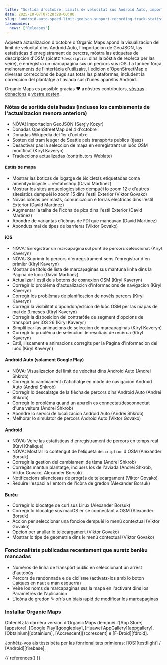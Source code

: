 ```yaml
---
title: "Sortida d'octobre: Limits de velocitat sus Android Auto, importacion GeoJSON, estatisticas d'enregistrament de percors, visualizacion de l'etiqueta de descripcion OSM, enregistrar un marcapagina sul percors seleccionat sus iOS, e mai"
date: 2025-10-07T07:20:28+00:00
slug: "android-auto-speed-limit-geojson-support-recording-track-statistics-osm-description-display"
taxonomies:
  news: ["Releases"]
---
```


Aquesta actualizacion d'octobre d'Organic Maps apond la visualizacion del limit de velocitat dins Android Auto, l'importacion de GeoJSON, las estatisticas d'enregistrament de percors, mòstra las etiquetas de descripcion d'OSM (picatz `?description` dins la bóstia de recèrca per las veire), e enregistra un marcapagina sus un percors sus iOS. I a tanben fòrça melhoraments de l'interfàcia d'utilizaire, l'edicion d'OpenStreetMap e diversas correccions de bugs sus totas las plataformas, includent la correccion del plantatge a l'aviada sus d'unes aparelhs Android.

Organic Maps es possible gràcias ❤️ a nòstres contributors, [vòstras donacions](@/donate/index.oc.md) e [vòstre sosten](@/contribute/index.oc.md).

### Nòtas de sortida detalhadas (incluses los cambiaments de l'actualizacion menora anteriora)

- NÒVA! Importacion GeoJSON (Sergiy Kozyr)
- Donadas OpenStreetMap del 4 d'octobre
- Donadas Wikipedia del 1èr d'octobre
- Sosten del tram leuger de Seattle pels transpòrts publics (tjasz)
- Desactivar pas la seleccion de mapa en enregistrant un luòc OSM modificat (Kiryl Kaveryn)
- Traduccions actualizadas (contributors Weblate)

#### Estils de mapa

- Mostrar las boticas de logatge de bicicletas etiquetadas coma amenity=bicycle + rental=shop (David Martinez)
- Mostrar los sites arqueologicsistics dempuèi lo zoom 12 e d'autres sitesistics dempuèi lo zoom 15 dins l'estil Exterior (Viktor Govako)
- Nòvas icònas per masts, comunicacion e torras electricas dins l'estil Exterior (David Martinez)
- Augmentar la talha de l'icòna de pica dins l'estil Exterior (David Martinez)
- Apondre de variantas d'icònas de PDI que mancavan (David Martinez)
- Aponduts mai de tipes de barrieras (Viktor Govako)

#### iOS

- NÒVA: Enregistrar un marcapagina sul punt de percors seleccionat (Kiryl Kaveryn)
- NÒVA: Suprimir lo percors d'enregistrament sens l'enregistrar d'en primièr (Kiryl Kaveryn)
- Mostrar de títols de lista de marcapaginas sus mantuna linha dins la Pagina de luòc (David Martinez)
- Actualizar l'estil dels botons de connexion OSM (Kiryl Kaveryn)
- Corregir lo problèma d'actualizacion d'informacions de navigacion (Kiryl Kaveryn)
- Corregir los problèmas de planificacion de novèls percors (Kiryl Kaveryn)
- Corregir la visibilitat d'apondon/edicion de luòc OSM per las mapas de mai de 3 meses (Kiryl Kaveryn)
- Corregir la disposicion del contraròtle de segment d'opcions de transpòrt per iOS 26 (Kiryl Kaveryn)
- Simplificar las animacions de seleccion de marcapaginas (Kiryl Kaveryn)
- Corregir lo problèma de seleccion de resultats de recèrca (Kiryl Kaveryn)
- Estil, lliscament e animacions corregits per la Pagina d'informacion del luòc (Kiryl Kaveryn)

#### Android Auto (solament Google Play)

- NÒVA: Visualizacion del limit de velocitat dins Android Auto (Andrei Shkrob)
- Corregir lo cambiament d'afichatge en mòde de navigacion Android Auto (Andrei Shkrob)
- Corregir lo descalatge de la flècha de percors dins Android Auto (Andrei Shkrob)
- Corregir lo problèma quand un aparelh es connectat/desconnectat d'una veitura (Andrei Shkrob)
- Apondre lo servici de localizacion Android Auto (Andrei Shkrob)
- Melhorar lo simulator de percors Android Auto (Viktor Govako)

#### Android

- NÒVA: Veire las estatisticas d'enregistrament de percors en temps real (Kavi Khalique)
- NÒVA: Mostrar lo contengut de l'etiqueta `description` d'OSM (Alexander Borsuk)
- Corregir la gestion del cambiament de tèma (Andrei Shkrob)
- Corregits mantun plantatge, incluses los de l'aviada (Andrei Shkrob, Viktor Govako, Alexander Borsuk)
- Notificacions silenciosas de progrès de telecargament (Viktor Govako)
- Reduire l'espaci a l'entorn de l'icòna de gredon (Alexander Borsuk)

#### Burèu

- Corregir lo blocatge de curl sus Linux (Alexander Borsuk)
- Corregir lo blocatge sus macOS en se connectant a OSM (Alexander Borsuk)
- Accion per seleccionar una foncion dempuèi lo menú contextual (Viktor Govako)
- Opcion per anullar lo telecargament (Viktor Govako)
- Mostrar lo tipe de geometria dins lo menú contextual (Viktor Govako)

### Foncionalitats publicadas recentament que auretz benlèu mancadas

- Numèros de linha de transpòrt public en seleccionant un arrèst d'autobús
- Percors de randonnada e de ciclisme (activatz-los amb lo boton Calques en naut a man esquèrra)
- Veire los noms de marcapaginas sus la mapa en l'activant dins los Paramètres de l'aplicacion
- L'icòna de gredon ✎ ofrís un biais rapid de modificar los marcapaginas

### Installar Organic Maps

Obtenètz la darrièra version d'Organic Maps dempuèi l'[App Store][appstore], [Google Play][googleplay], [Huawei AppGallery][appgallery], [Obtainium][obtainium], [Accrescent][accrescent] e [F-Droid][fdroid].

Jonhètz-vos als tèsts bèta per las foncionalitats primieras: [iOS][testflight] / [Android][firebase].

{{ references() }}
